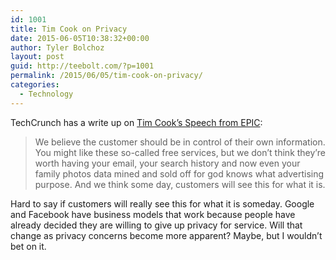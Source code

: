 ```yaml
---
id: 1001
title: Tim Cook on Privacy
date: 2015-06-05T10:38:32+00:00
author: Tyler Bolchoz
layout: post
guid: http://teebolt.com/?p=1001
permalink: /2015/06/05/tim-cook-on-privacy/
categories:
  - Technology
---
```

TechCrunch has a write up on [Tim Cook&#8217;s Speech from EPIC](http://techcrunch.com/2015/06/02/apples-tim-cook-delivers-blistering-speech-on-encryption-privacy/#.pc8a6v:shaP):

> We believe the customer should be in control of their own information. You might like these so-called free services, but we don’t think they’re worth having your email, your search history and now even your family photos data mined and sold off for god knows what advertising purpose. And we think some day, customers will see this for what it is.

Hard to say if customers will really see this for what it is someday. Google and Facebook have business models that work because people have already decided they are willing to give up privacy for service. Will that change as privacy concerns become more apparent? Maybe, but I wouldn&#8217;t bet on it.